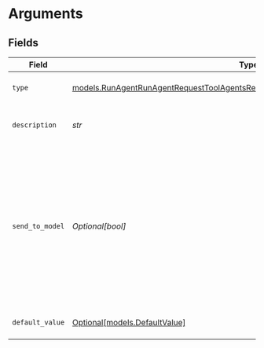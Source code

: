 # Arguments


## Fields

| Field                                                                                                                                                                        | Type                                                                                                                                                                         | Required                                                                                                                                                                     | Description                                                                                                                                                                  |
| ---------------------------------------------------------------------------------------------------------------------------------------------------------------------------- | ---------------------------------------------------------------------------------------------------------------------------------------------------------------------------- | ---------------------------------------------------------------------------------------------------------------------------------------------------------------------------- | ---------------------------------------------------------------------------------------------------------------------------------------------------------------------------- |
| `type`                                                                                                                                                                       | [models.RunAgentRunAgentRequestToolAgentsRequestRequestBodySettingsTools11HTTPType](../models/runagentrunagentrequesttoolagentsrequestrequestbodysettingstools11httptype.md) | :heavy_check_mark:                                                                                                                                                           | The type of the argument.                                                                                                                                                    |
| `description`                                                                                                                                                                | *str*                                                                                                                                                                        | :heavy_check_mark:                                                                                                                                                           | A description of the argument.                                                                                                                                               |
| `send_to_model`                                                                                                                                                              | *Optional[bool]*                                                                                                                                                             | :heavy_minus_sign:                                                                                                                                                           | Whether to send the argument to the model. If set to false, the argument will not be sent to the model and needs to be provided by the user or it will be left blank.        |
| `default_value`                                                                                                                                                              | [Optional[models.DefaultValue]](../models/defaultvalue.md)                                                                                                                   | :heavy_minus_sign:                                                                                                                                                           | The default value of the argument.                                                                                                                                           |